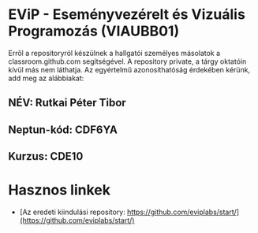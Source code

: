 # EViP - Eseményvezérelt és Vizuális Programozás (VIAUBB01)

Erről a repositoryról készülnek a hallgatói személyes másolatok a classroom.github.com segítségével.
A repository private, a tárgy oktatóin kívül más nem láthatja.
Az egyértelmű azonosíthatóság érdekében kérünk, add meg az alábbiakat:

## NÉV: Rutkai Péter Tibor
## Neptun-kód: CDF6YA
## Kurzus: CDE10

# Hasznos linkek 

- [Az eredeti kiindulási repository: https://github.com/eviplabs/start/](https://github.com/eviplabs/start/)
